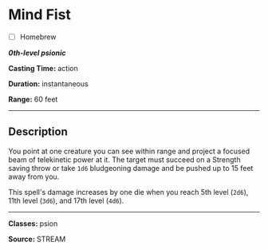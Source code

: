 # Mind Fist

- [ ] Homebrew

***0th-level psionic***

**Casting Time:** action

**Duration:** instantaneous

**Range:** 60 feet

---

## Description
You point at one creature you can see within range and project a focused beam of telekinetic power at it. The target must succeed on a Strength saving throw or take `1d6` bludgeoning damage and be pushed up to 15 feet away from you.

This spell's damage increases by one die when you reach 5th level (`2d6`), 11th level (`3d6`), and 17th level (`4d6`).

---

**Classes:** psion

**Source:** STREAM
